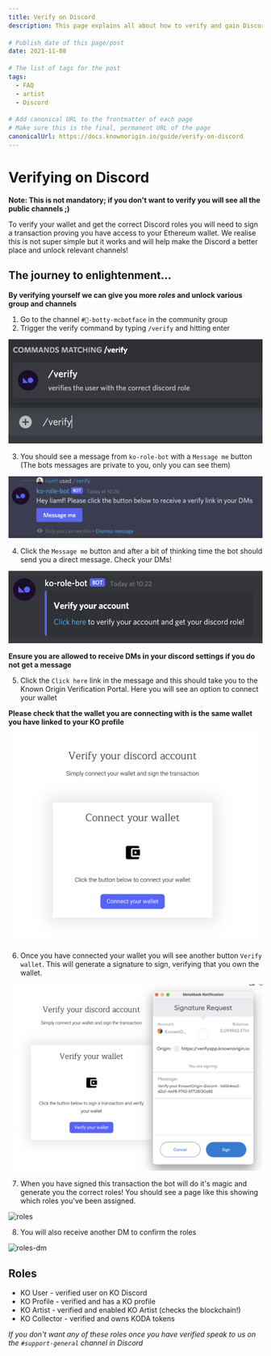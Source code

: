 ```yaml
---
title: Verify on Discord
description: This page explains all about how to verify and gain Discord roles

# Publish date of this page/post
date: 2021-11-08

# The list of tags for the post
tags:
  - FAQ
  - artist
  - Discord

# Add canonical URL to the frontmatter of each page
# Make sure this is the final, permanent URL of the page
canonicalUrl: https://docs.knownorigin.io/guide/verify-on-discord
---
```


# Verifying on Discord

**Note: This is not mandatory; if you don't want to verify you will see all the public channels ;)**

To verify your wallet and get the correct Discord roles you will need to sign a transaction proving you have access to your Ethereum wallet.
We realise this is not super simple but it works and will help make the Discord a better place and unlock relevant channels!

## The journey to enlightenment...

**By verifying yourself we can give you more _roles_ and unlock various group and channels**

1. Go to the channel `#🤖-botty-mcbotface` in the community group
2. Trigger the verify command by typing `/verify` and hitting enter

![verify-command](assets/discord/ko-role-bot-1.png)

3. You should see a message from `ko-role-bot` with a `Message me` button (The bots messages are private to you, only you can see them)

![initial-message](assets/discord/ko-role-bot-2.png)


4. Click the `Message me` button and after a bit of thinking time the bot should send you a direct message. Check your DMs!

![direct-message](assets/discord/ko-role-bot-3.png)

**Ensure you are allowed to receive DMs in your discord settings if you do not get a message**

5. Click the `Click here` link in the message and this should take you to the Known Origin Verification Portal. Here you will see an option to connect your wallet

**Please check that the wallet you are connecting with is the same wallet you have linked to your KO profile**

![verification-portal](assets/discord/ko-role-bot-4.png)

6. Once you have connected your wallet you will see another button `Verify wallet`. This will generate a signature to sign, verifying that you own the wallet.

![sign-transaction](assets/discord/ko-role-bot-5.png)

7. When you have signed this transaction the bot will do it's magic and generate you the correct roles! You should see a page like this showing which roles you've been assigned.

![roles](assets/discord/ko-role-bot-6.png)

8. You will also receive another DM to confirm the roles

![roles-dm](assets/discord/ko-role-bot-.png)


## Roles

* KO User - verified user on KO Discord
* KO Profile - verified and has a KO profile
* KO Artist - verified and enabled KO Artist (checks the blockchain!) 
* KO Collector - verified and owns KODA tokens

*If you don't want any of these roles once you have verified speak to us on the `#support-general` channel in Discord*




